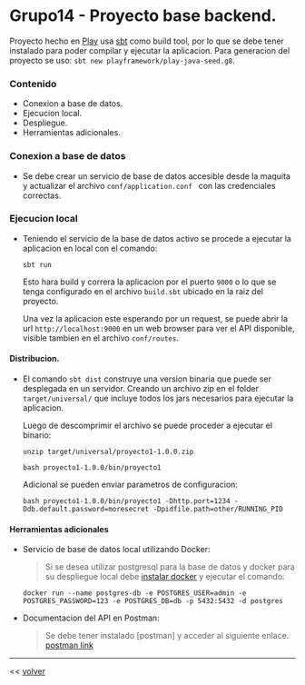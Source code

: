 # Grupo14 - Proyecto base backend.

Proyecto hecho en [Play](https://www.playframework.com/documentation/2.7.x/Introduction) 
usa [sbt](https://www.scala-sbt.org/1.x/docs/index.html)  como build tool, por lo que se debe tener 
instalado para poder compilar y ejecutar la aplicacion. 
Para generacion del proyecto se uso: `sbt new playframework/play-java-seed.g8`.

### Contenido

- Conexion a base de datos.
- Ejecucion local.
- Despliegue.
- Herramientas adicionales.

### Conexion a base de datos

- Se debe crear un servicio de base de datos accesible desde la maquita y actualizar el archivo
    `conf/application.conf ` con las credenciales correctas.

### Ejecucion local

- Teniendo el servicio de la base de datos activo se procede a ejecutar la aplicacion en local con el comando: 
    ```
    sbt run
    ```
    Esto hara build y correra la aplicacion por el puerto `9000` o lo que se tenga configurado en el archivo `build.sbt` 
    ubicado en la raiz del proyecto.
    
    Una vez la aplicacion este esperando por un request, se puede abrir la url ` http://localhost:9000 ` en un web browser 
    para ver el API disponible, visible tambien en el archivo `conf/routes`.

#### Distribucion.
- El comando `sbt dist` construye una version binaria que puede ser desplegada en un servidor.
Creando un archivo zip en el folder `target/universal/` que incluye todos los jars necesarios para ejecutar la aplicacion.

    Luego de descomprimir el archivo se puede proceder a ejecutar el binario:
    ```
    unzip target/universal/proyecto1-1.0.0.zip
    
    bash proyecto1-1.0.0/bin/proyecto1
    ```
    
    Adicional se pueden enviar parametros de configuracion:
    
    ```
    bash proyecto1-1.0.0/bin/proyecto1 -Dhttp.port=1234 -Ddb.default.password=moresecret -Dpidfile.path=other/RUNNING_PID
    ```

#### Herramientas adicionales

- Servicio de base de datos local utilizando Docker: 
    > Si se desea utilizar postgresql para la base de datos y docker para su despliegue local debe
  [instalar docker](https://docs.docker.com/install/linux/docker-ce/ubuntu/) y ejecutar el comando:

    ```shell script
    docker run --name postgres-db -e POSTGRES_USER=admin -e POSTGRES_PASSWORD=123 -e POSTGRES_DB=db -p 5432:5432 -d postgres
    ``` 

- Documentacion del API en Postman:
  > Se debe tener instalado [postman] y acceder al siguiente enlace. 
  [postman link](https://www.getpostman.com/collections/82ad30197a2da9e0fa74)

---
\<\< [volver](../README.md)